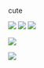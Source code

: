 cute

![](https://graphic.neocities.org/hhdot16.gif) ![](https://media1.tenor.com/m/xNUcwlD4FdEAAAAd/gojo-satoru.gif) ![](https://graphic.neocities.org/hhdot07.gif) 

  ![](https://cdn.discordapp.com/attachments/754805640332836894/1201583538387042324/Untitled212_20240129184346.png?ex=65ca58df&is=65b7e3df&hm=7ece5eccc6e05a37d7c719b3d9c4a7239791173e3ef2f3e11753436044f82568&) 

 ![](https://media1.tenor.com/m/QUbENwcDgZsAAAAC/jujutsu-kaisen-hidden-inventory.gif) 
